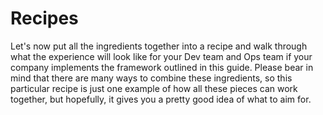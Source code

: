# Recipes

Let's now put all the ingredients together into a recipe and walk through what the experience will look like for your
Dev team and Ops team if your company implements the framework outlined in this guide. Please bear in mind that there
are many ways to combine these ingredients, so this particular recipe is just one example of how all these pieces can
work together, but hopefully, it gives you a pretty good idea of what to aim for.
